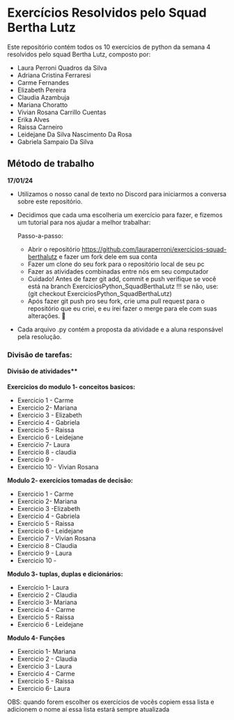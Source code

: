 # Exercícios Resolvidos pelo Squad Bertha Lutz

Este repositório contém todos os 10 exercícios de python da semana 4 resolvidos pelo squad Bertha Lutz, composto por: 

* Laura Perroni Quadros da Silva 
* Adriana Cristina Ferraresi
* Carme Fernandes 
* Elizabeth Pereira
* Claudia Azambuja
* Mariana Choratto
* Vivian Rosana Carrillo Cuentas
* Erika Alves
* Raissa Carneiro
* Leidejane Da Silva Nascimento Da Rosa
* Gabriela Sampaio Da Silva

## Método de trabalho

**17/01/24**
 
* Utilizamos o nosso canal de texto no Discord para iniciarmos a conversa sobre este repositório.
* Decidimos que cada uma escolheria um exercício para fazer, e fizemos um tutorial para nos ajudar a melhor trabalhar: 
    
    Passo-a-passo:

    * Abrir o repositório https://github.com/lauraperroni/exercicios-squad-berthalutz e fazer um fork dele em sua conta
    * Fazer um clone do seu fork para o repositório local de seu pc
    * Fazer as atividades combinadas entre nós em seu computador
    * Cuidado! Antes de fazer git add, commit e push verifique se você está na branch ExerciciosPython_SquadBerthaLutz !!! se não, use: (git checkout ExerciciosPython_SquadBerthaLutz)
    * Após fazer git push pro seu fork, crie uma pull request para o repositório que eu criei, e eu irei fazer o merge para ele com suas alterações. 🙂
* Cada arquivo .py contém a proposta da atividade e a aluna responsável pela resolução.

### Divisão de tarefas:

#### Divisão de atividades**

**Exercicios do modulo 1- conceitos basicos:**
* Exercicio 1 - Carme
* Exercicio 2- Mariana
* Exercicio 3 - Elizabeth
* Exercicio 4 - Gabriela
* Exercicio 5 - Raissa
* Exercicio 6 - Leidejane
* Exercicio 7- Laura
* Exercicio 8 - claudia
* Exercicio 9 -
* Exercicio 10 - Vivian Rosana 

**Modulo 2- exercícios tomadas de decisão:**
* Exercicio 1 - Carme
* Exercicio 2- Mariana
* Exercicio 3 -Elizabeth 
* Exercicio 4 - Gabriela
* Exercicio 5 - Raissa
* Exercicio 6 - Leidejane
* Exercicio 7 - Vivian Rosana
* Exercicio 8 - Claudia
* Exercicio 9 - Laura
* Exercicio 10 -

**Modulo 3- tuplas, duplas e dicionários:**
* Exercício 1- Laura
* Exercicio 2 - Claudia
* Exercício 3- Mariana
* Exercicio 4 - Carme
* Exercicio 5 - Raissa
* Exercicio 6 - Leidejane

**Modulo 4- Funções**
* Exercicio 1- Mariana
* Exercicio 2 - Claudia
* Exercicio 3 - Laura
* Exercicio 4 - Carme
* Exercicio 5 - Raissa
* Exercicio 6- Laura


OBS: quando forem escolher os exercícios de vocês copiem essa lista e adicionem o nome aí essa lista estará sempre atualizada
